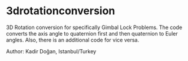 # 3drotationconversion
3D Rotation conversion for specifically Gimbal Lock Problems. The code converts the axis angle to quaternion first and then quaternion to Euler angles. Also, there is an additional code for vice versa.


Author: Kadir Doğan,
Istanbul/Turkey
